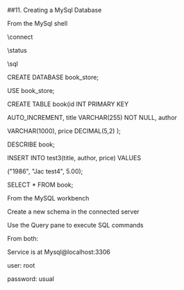 ##11.  Creating a MySql Database

From the MySql shell

\connect

\status

\sql

CREATE DATABASE book_store;

USE book_store;

CREATE TABLE book(id INT PRIMARY KEY 

AUTO_INCREMENT, title VARCHAR(255) NOT NULL, author 

VARCHAR(1000), price DECIMAL(5,2) );

DESCRIBE book;

INSERT INTO test3(title, author, price) VALUES 

("1986", "Jac test4", 5.00);

SELECT * FROM book;


From the MySQL workbench

Create a new schema in the connected server

Use the Query pane to execute SQL commands


From both:

Service is at Mysql@localhost:3306

user:  root

password:  usual
